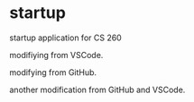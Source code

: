 # startup
startup application for CS 260

modifiying from VSCode.

modifying from GitHub.

another modification from GitHub and VSCode.